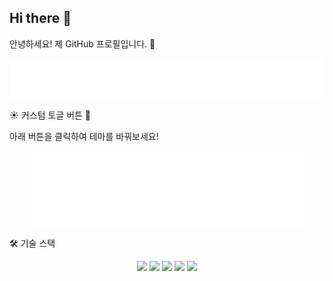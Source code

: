 ## Hi there 👋
안녕하세요! 제 GitHub 프로필입니다. 👋

<!-- animated_header.svg 파일을 중앙에 정렬하여 보여주는 예시입니다. -->

<div align="center">
<img src="animated_header.svg" alt="Animated Welcome Header">
</div>

☀️ 커스텀 토글 버튼 🌙

아래 버튼을 클릭하여 테마를 바꿔보세요!

<div align="center">
<a href="https://www.google.com/search?q=https://raw.githubusercontent.com/YOUR_USERNAME/YOUR_REPONAME/main/dark_mode_button.svg">
<img src="light_mode_button.svg" alt="Toggle Theme Button">
</a>
</div>

🛠 기술 스택

<p align="center">
<img src="https://www.google.com/search?q=https://img.shields.io/badge/javascript-%2523323330.svg%3Fstyle%3Dfor-the-badge%26logo%3Djavascript%26logoColor%3D%2523F7DF1E"/>
<img src="https://www.google.com/search?q=https://img.shields.io/badge/typescript-%2523007ACC.svg%3Fstyle%3Dfor-the-badge%26logo%3Dtypescript%26logoColor%3Dwhite"/>
<img src="https://www.google.com/search?q=https://img.shields.io/badge/react-%252320232a.svg%3Fstyle%3Dfor-the-badge%26logo%3Dreact%26logoColor%3D%252361DAFB"/>
<img src="https://www.google.com/search?q=https://img.shields.io/badge/node.js-6DA55F%3Fstyle%3Dfor-the-badge%26logo%3Dnode.js%26logoColor%3Dwhite"/>
<img src="https://img.shields.io/badge/python-3670A0?style=for-the-badge&logo=python&logoColor=ffdd54"/>
</p>
